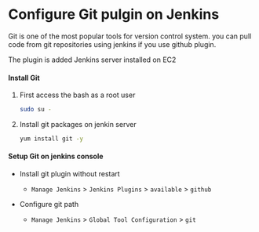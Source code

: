# Configure Git pulgin on Jenkins
Git is one of the most popular tools for version control system. you can pull code from git repositories using jenkins if you use github plugin. 

The plugin is added Jenkins server installed on EC2  

#### Install Git
1. First access the bash as a root user
   ```sh
   sudo su -
   ```
2. Install git packages on jenkin server
   ```sh
   yum install git -y
   ```

#### Setup Git on jenkins console
- Install git plugin without restart  
  - `Manage Jenkins` > `Jenkins Plugins` > `available` > `github`

- Configure git path
  - `Manage Jenkins` > `Global Tool Configuration` > `git`
